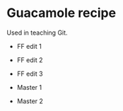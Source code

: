 # Guacamole recipe

Used in teaching Git.


* FF edit 1
* FF edit 2
* FF edit 3

* Master 1
* Master 2
